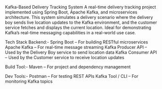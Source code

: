 Kafka-Based Delivery Tracking System
A real-time delivery tracking project implemented using Spring Boot, Apache Kafka, and microservices architecture. This system simulates a delivery scenario where the delivery boy sends live location updates to the Kafka environment, and the customer service fetches and displays the current location. Ideal for demonstrating Kafka’s real-time messaging capabilities in a real-world use case.

Tech Stack
Backend:-
Spring Boot – For building RESTful microservices
Apache Kafka – For real-time message streaming
Kafka Producer API – Used by the Delivery Boy service to send location data
Kafka Consumer API – Used by the Customer service to receive location updates

Build Tool:-
Maven – For project and dependency management

Dev Tools:-
Postman – For testing REST APIs
Kafka Tool / CLI – For monitoring Kafka topics
